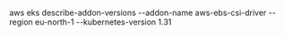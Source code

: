 aws eks describe-addon-versions --addon-name aws-ebs-csi-driver --region eu-north-1 --kubernetes-version 1.31
